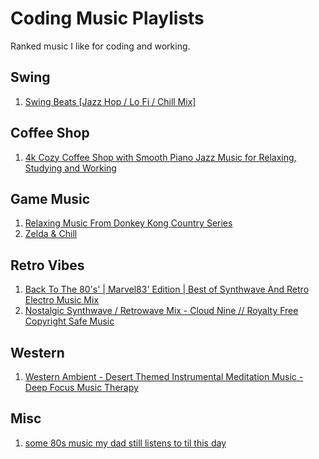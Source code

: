 # Coding Music Playlists

Ranked music I like for coding and working.

## Swing
1. [Swing Beats \[Jazz Hop / Lo Fi / Chill Mix\]](https://www.youtube.com/watch?v=uZ6_ISALjcQ)

## Coffee Shop
1. [4k Cozy Coffee Shop with Smooth Piano Jazz Music for Relaxing, Studying and Working](https://www.youtube.com/watch?v=MYPVQccHhAQ)

## Game Music
1. [Relaxing Music From Donkey Kong Country Series](https://www.youtube.com/watch?v=_G4yog_svfw)
1. [Zelda & Chill](https://www.youtube.com/watch?v=GdzrrWA8e7A)

## Retro Vibes
1. [Back To The 80's' | Marvel83' Edition | Best of Synthwave And Retro Electro Music Mix](https://www.youtube.com/watch?v=0QKQlf8r7ls)
1. [Nostalgic Synthwave / Retrowave Mix - Cloud Nine // Royalty Free Copyright Safe Music](https://www.youtube.com/watch?v=kCUwIi7qd2M)

## Western
1. [Western Ambient - Desert Themed Instrumental Meditation Music - Deep Focus Music Therapy](https://www.youtube.com/watch?v=RfBgmw_xCVY)

## Misc
1. [some 80s music my dad still listens to til this day](https://www.youtube.com/watch?v=q6zrcUkXfgc)